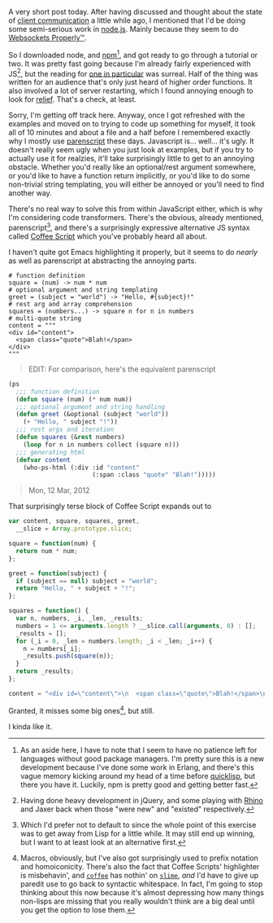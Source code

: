 A very short post today. After having discussed and thought about the state of [client communication](http://langnostic.blogspot.com/2012/02/client-communication.html) a little while ago, I mentioned that I'd be doing some semi-serious work in [node.js](http://nodejs.org/). Mainly because they seem to do [Websockets Properly™](http://socket.io/).

So I downloaded node, and [npm](http://npmjs.org/)[^an-aside], and got ready to go through a tutorial or two. It was pretty fast going because I'm already fairly experienced with JS[^jquery-development], but the reading for [one in particular](http://www.nodebeginner.org/#analyzing-our-http-server) was surreal. Half of the thing was written for an audience that's only just heard of higher order functions. It also involved a lot of server restarting, which I found annoying enough to look for [relief](https://github.com/DracoBlue/spludo/blob/master/build/run_dev_server.js). That's a check, at least.

[^an-aside]: As an aside here, I have to note that I seem to have no patience left for languages without good package managers. I'm pretty sure this is a new development because I've done some work in Erlang, and there's this vague memory kicking around my head of a time before [quicklisp](http://www.quicklisp.org/), but there you have it. Luckily, npm is pretty good and getting better fast.

[^jquery-development]: Having done heavy development in jQuery, and some playing with [Rhino](http://www.mozilla.org/rhino/) and Jaxer back when those "were new" and "existed" respectively.

Sorry, I'm getting off track here. Anyway, once I got refreshed with the examples and moved on to trying to code up something for myself, it took all of 10 minutes and about a file and a half before I remembered exactly why I mostly use [parenscript](http://common-lisp.net/project/parenscript/) these days. Javascript is... well... it's ugly. It doesn't really seem ugly when you just look at examples, but if you try to actually use it for realzies, it'll take surprisingly little to get to an annoying obstacle. Whether you'd really like an optional/rest argument somewhere, or you'd like to have a function return implicitly, or you'd like to do some non-trivial string templating, you will either be annoyed or you'll need to find another way.

There's no real way to solve this from within JavaScript either, which is why I'm considering code transformers. There's the obvious, already mentioned, parenscript[^prefer-not-to-default], and there's a surprisingly expressive alternative JS syntax called [Coffee Script](http://coffeescript.org/) which you've probably heard all about.

[^prefer-not-to-default]: Which I'd prefer not to default to since the whole point of this exercise was to get away from Lisp for a little while. It may still end up winning, but I want to at least look at an alternative first.

I haven't quite got Emacs highlighting it properly, but it seems to do *nearly* as well as parenscript at abstracting the annoying parts.

```coffee-script
# function definition
square = (num) -> num * num
# optional argument and string templating
greet = (subject = "world") -> "Hello, #{subject}!"
# rest arg and array comprehension
squares = (numbers...) -> square n for n in numbers
# multi-quote string
content = """
<div id="content">
  <span class="quote">Blah!</span>
</div>
"""
```

> EDIT:
>   For comparison, here's the equivalent parenscript
```lisp
(ps
  ;;; function definition
  (defun square (num) (* num num))
  ;;; optional argument and string handling
  (defun greet (&optional (subject "world"))
    (+ "Hello, " subject "!"))
  ;;; rest args and iteration
  (defun squares (&rest numbers)
    (loop for n in numbers collect (square n)))
  ;;; generating html
  (defvar content
    (who-ps-html (:div :id "content"
                       (:span :class "quote" "Blah!")))))
```
> Mon, 12 Mar, 2012

That surprisingly terse block of Coffee Script expands out to

```javascript
var content, square, squares, greet,
  __slice = Array.prototype.slice;

square = function(num) {
  return num * num;
};

greet = function(subject) {
  if (subject == null) subject = "world";
  return "Hello, " + subject + "!";
};

squares = function() {
  var n, numbers, _i, _len, _results;
  numbers = 1 <= arguments.length ? __slice.call(arguments, 0) : [];
  _results = [];
  for (_i = 0, _len = numbers.length; _i < _len; _i++) {
    n = numbers[_i];
    _results.push(square(n));
  }
  return _results;
};

content = "<div id=\"content\">\n  <span class=\"quote\">Blah!</span>\n</div>";
```

Granted, it misses some big ones[^macros-obviously], but still.

[^macros-obviously]: Macros, obviously, but I've also got surprisingly used to prefix notation and homoiconicity. There's also the fact that Coffee Scripts' highlighter is misbehavin', and [`coffee`](http://www.opinionatedprogrammer.com/2010/12/installing-coffeescript-on-debian-or-ubuntu/) has nothin' on [`slime`](http://common-lisp.net/project/slime/), *and* I'd have to give up paredit use to go back to syntactic whitespace. In fact, I'm going to stop thinking about this now because it's almost depressing how many things non-lisps are missing that you really wouldn't think are a big deal until you get the option to lose them.

I kinda like it.
